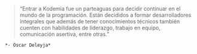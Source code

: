 > “Entrar a Kodemia fue un parteaguas para decidir continuar en el mundo de la programación. Están decididos a formar desarrolladores integrales que además de tener conocimientos técnicos también cuenten con habilidades de liderazgo, trabajo en equipo, comunicación asertiva, entre otras.”
    
    *- Óscar Deleyja*
